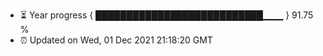 - ⏳ Year progress { ███████████████████████████▁▁▁ } 91.75 %
- ⏰ Updated on Wed, 01 Dec 2021 21:18:20 GMT

